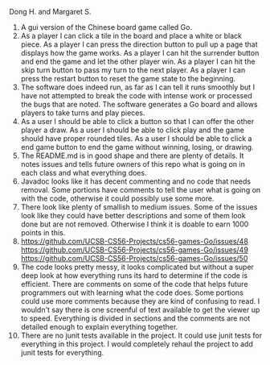 Dong H. and Margaret S.
1. A gui version of the Chinese board game called Go.
2. As a player I can click a tile in the board and place a white or black piece. As a player I can press the direction button to pull up a page that displays how the game works. As a player I can hit the surrender button and end the game and let the other player win. As a player I can hit the skip turn button to pass my turn to the next player. As a player I can press the restart button to reset the game state to the beginning. 
3. The software does indeed run, as far as I can tell it runs smoothly but I have not attempted to break the code with intense work or processed the bugs that are noted. The software generates a Go board and allows players to take turns and play pieces.
4. As a user I should be able to click a button so that I can offer the other player a draw. As a user I should be able to click play and the game should have proper rounded tiles. As a user I should be able to click a end game button to end the game without winning, losing, or drawing.
5. The README.md is in good shape and there are plenty of details. It notes issues and tells future owners of this repo what is going on in each class and what everything does.
6. Javadoc looks like it has decent commenting and no code that needs removal. Some portions have comments to tell the user what is going on with the code, otherwise it could possibly use some more.
7. There look like plenty of smallish to medium issues. Some of the issues look like they could have better descriptions and some of them look done but are not removed. Otherwise I think it is doable to earn 1000 points in this.
8. https://github.com/UCSB-CS56-Projects/cs56-games-Go/issues/48
https://github.com/UCSB-CS56-Projects/cs56-games-Go/issues/49
https://github.com/UCSB-CS56-Projects/cs56-games-Go/issues/50	
9. The code looks pretty messy, it looks complicated but without a super deep look at how everything runs its hard to determine if the code is efficient. There are comments on some of the code that helps future programmers out with learning what the code does. Some portions could use more comments because they are kind of confusing to read. I wouldn't say there is one screenful of text available to get the viewer up to speed. Everything is divided in sections and the comments are not detailed enough to explain everything together.
10. There are no junit tests available in the project. It could use junit tests for everything in this project. I would completely rehaul the project to add junit tests for everything. 

